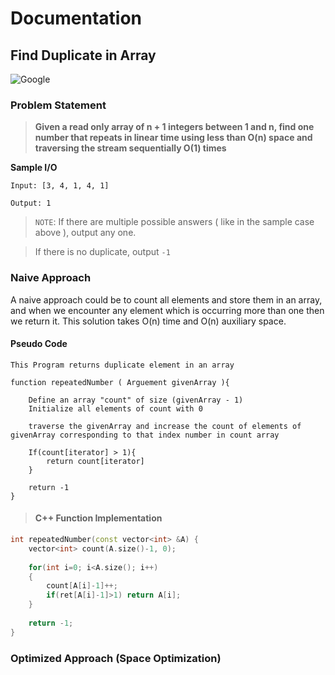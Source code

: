 # Documentation

## Find Duplicate in Array

<img src="https://img.shields.io/badge/Asked in-Amazon, VMWare, Riverbed-blue" alt="Google" />

### Problem Statement

> **Given a read only array of n + 1 integers between 1 and n, find one number that repeats in linear time using less than O(n) space and traversing the stream sequentially O(1) times**

**Sample I/O**
```
Input: [3, 4, 1, 4, 1]

Output: 1
```

> `NOTE`: If there are multiple possible answers ( like in the sample case above ), output any one.

> If there is no duplicate, output `-1`

### Naive Approach

A naive approach could be to count all elements and store them in an array, and when we encounter any element which is occurring more than one then we return it.
This solution takes O(n) time and O(n) auxiliary space.

#### Pseudo Code

```
This Program returns duplicate element in an array

function repeatedNumber ( Arguement givenArray ){
    
    Define an array "count" of size (givenArray - 1)
    Initialize all elements of count with 0
    
    traverse the givenArray and increase the count of elements of givenArray corresponding to that index number in count array
    
    If(count[iterator] > 1){
        return count[iterator]
    }
    
    return -1
}
```

> #### C++ Function Implementation

```cpp
int repeatedNumber(const vector<int> &A) {
    vector<int> count(A.size()-1, 0);
    
    for(int i=0; i<A.size(); i++)
    {
        count[A[i]-1]++;
        if(ret[A[i]-1]>1) return A[i];
    }
    
    return -1;
}
```

### Optimized Approach (Space Optimization)



